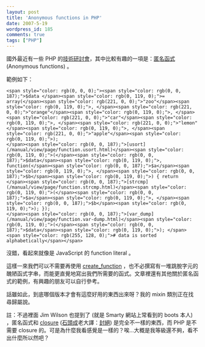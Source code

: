 ```yaml
---
layout: post
title: 'Anonymous functions in PHP'
date: 2007-5-19
wordpress_id: 185
comments: true
tags: ["PHP"]
---
```


國外最近有一些 PHP 的[技術研討會](http://www.php.net/conferences/)，其中比較有趣的一項是：[匿名函式](http://devzone.zend.com/node/view/id/2013) (Anonymous functions) 。

範例如下：

```
<span style="color: rgb(0, 0, 0);"><span style="color: rgb(0, 0, 187);">$data </span><span style="color: rgb(0, 119, 0);">= array(</span><span style="color: rgb(221, 0, 0);">"zoo"</span><span style="color: rgb(0, 119, 0);">, </span><span style="color: rgb(221, 0, 0);">"orange"</span><span style="color: rgb(0, 119, 0);">, </span><span style="color: rgb(221, 0, 0);">"car"</span><span style="color: rgb(0, 119, 0);">, </span><span style="color: rgb(221, 0, 0);">"lemon"</span><span style="color: rgb(0, 119, 0);">, </span><span style="color: rgb(221, 0, 0);">"apple"</span><span style="color: rgb(0, 119, 0);">);
</span><span style="color: rgb(0, 0, 187);">[usort](/manual/view/page/function.usort.html)</span><span style="color: rgb(0, 119, 0);">(</span><span style="color: rgb(0, 0, 187);">$data</span><span style="color: rgb(0, 119, 0);">, function(</span><span style="color: rgb(0, 0, 187);">$a</span><span style="color: rgb(0, 119, 0);">, </span><span style="color: rgb(0, 0, 187);">$b</span><span style="color: rgb(0, 119, 0);">) { return </span><span style="color: rgb(0, 0, 187);">[strcmp](/manual/view/page/function.strcmp.html)</span><span style="color: rgb(0, 119, 0);">(</span><span style="color: rgb(0, 0, 187);">$a</span><span style="color: rgb(0, 119, 0);">, </span><span style="color: rgb(0, 0, 187);">$b</span><span style="color: rgb(0, 119, 0);">); });
</span><span style="color: rgb(0, 0, 187);">[var_dump](/manual/view/page/function.var-dump.html)</span><span style="color: rgb(0, 119, 0);">(</span><span style="color: rgb(0, 0, 187);">$data</span><span style="color: rgb(0, 119, 0);">); </span><span style="color: rgb(255, 128, 0);"># data is sorted alphabetically</span></span>

```

沒錯，看起來就像是 JavaScript 的 function literal 。

這樣一來我們可以不需要再使用 [create_function](http://www.php.net/en/create_function) ，也不必撰寫有一堆跳脫字元的醜陋函式字串，而能更直覺地寫出我們所需要的函式。文章裡還有其他關於匿名函式的範例，有興趣的朋友可以自行參考。

話雖如此，到底哪個版本才會有這麼好用的東西出來呀？我的 mixin 類別正在找尋歸屬說。 

註：不過裡面 Jim Wilson 也提到了 (就是 Smarty 網站上常看到的  boots 本人) ，匿名函式和 [closure](http://www.javaworld.com.tw/roller/page/ingramchen?entry=2007_1_1_WhyAddClosureInJava7) ([石頭成](http://blog.roodo.com/rocksaying/)老大譯：[封絕](http://blog.roodo.com/rocksaying/archives/3088893.html)) 是完全不一樣的東西，而 PHP 是不需要 closure 的。可是為什麼我看感覺是一樣的？唉...大概是我等級還不夠，看不出什麼所以然吧？
